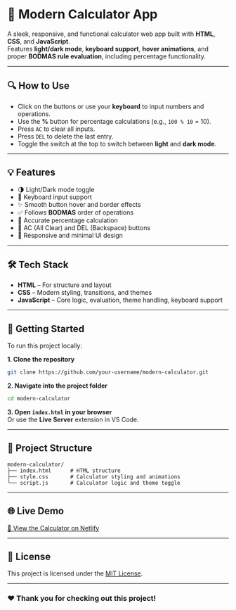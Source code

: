 # 🧮 Modern Calculator App

A sleek, responsive, and functional calculator web app built with **HTML**, **CSS**, and **JavaScript**.  
Features **light/dark mode**, **keyboard support**, **hover animations**, and proper **BODMAS rule evaluation**, including percentage functionality.

---

## 🔍 How to Use

- Click on the buttons or use your **keyboard** to input numbers and operations.
- Use the **%** button for percentage calculations (e.g., `100 % 10` = 10).
- Press `AC` to clear all inputs.
- Press `DEL` to delete the last entry.
- Toggle the switch at the top to switch between **light** and **dark mode**.

---

## 💡 Features

- 🌗 Light/Dark mode toggle  
- 🔢 Keyboard input support  
- ✨ Smooth button hover and border effects  
- ✅ Follows **BODMAS** order of operations  
- 💯 Accurate percentage calculation  
- 🧼 AC (All Clear) and DEL (Backspace) buttons  
- 🎨 Responsive and minimal UI design

---

## 🛠️ Tech Stack

- **HTML** – For structure and layout  
- **CSS** – Modern styling, transitions, and themes  
- **JavaScript** – Core logic, evaluation, theme handling, keyboard support

---

## 🚀 Getting Started

To run this project locally:

**1. Clone the repository**
```bash
git clone https://github.com/your-username/modern-calculator.git
```

**2. Navigate into the project folder**
```bash
cd modern-calculator
```

**3. Open `index.html` in your browser**  
Or use the **Live Server** extension in VS Code.

---

## 📁 Project Structure

```plaintext
modern-calculator/
├── index.html      # HTML structure
├── style.css       # Calculator styling and animations
└── script.js       # Calculator logic and theme toggle
```

---

## 🌐 Live Demo

[🚀 View the Calculator on Netlify](https://calculator-chiragproject.netlify.app)  
<!-- Replace this with your actual Netlify or GitHub Pages link -->

---

## 📜 License

This project is licensed under the [MIT License](LICENSE).

---

### ❤️ Thank you for checking out this project!
